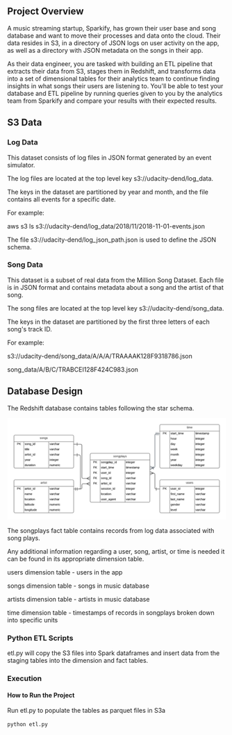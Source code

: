 ## Project Overview
A music streaming startup, Sparkify, has grown their user base and song database and want to move their processes and data onto the cloud. Their data resides in S3, in a directory of JSON logs on user activity on the app, as well as a directory with JSON metadata on the songs in their app.

As their data engineer, you are tasked with building an ETL pipeline that extracts their data from S3, stages them in Redshift, and transforms data into a set of dimensional tables for their analytics team to continue finding insights in what songs their users are listening to. You'll be able to test your database and ETL pipeline by running queries given to you by the analytics team from Sparkify and compare your results with their expected results.


## S3 Data

### Log Data
This dataset consists of log files in JSON format generated by an event simulator.

The log files are located at the top level key s3://udacity-dend/log_data.

The keys in the dataset are partitioned by year and month, and the file contains all events for a specific date.

For example:

aws s3 ls s3://udacity-dend/log_data/2018/11/2018-11-01-events.json

The file s3://udacity-dend/log_json_path.json is used to define the JSON schema.


### Song Data

This dataset is a subset of real data from the Million Song Dataset. Each file is in JSON format and contains metadata about a song and the artist of that song.

The song files are located at the top level key s3://udacity-dend/song_data.

The keys in the dataset are partitioned by the first three letters of each song's track ID.

For example:

s3://udacity-dend/song_data/A/A/A/TRAAAAK128F9318786.json

song_data/A/B/C/TRABCEI128F424C983.json


## Database Design

The Redshift database contains tables following the star schema.

![ER Diagram](er.png)

The songplays fact table contains records from log data associated with song plays.

Any additional information regarding a user, song, artist, or time is needed it can be found in its appropriate dimension table.

users dimension table - users in the app

songs dimension table - songs in music database

artists dimension table - artists in music database

time dimension table - timestamps of records in songplays broken down into specific units


### Python ETL Scripts

etl.py will copy the S3 files into Spark dataframes and insert data from the staging tables into the dimension and fact tables.

### Execution

#### How to Run the Project

Run etl.py to populate the tables as parquet files in S3a

`python etl.py`
